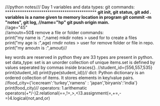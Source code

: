 ///python notes///
Day 1 variables and data types:                             git commands:      
*******************************************                 **git init, git status, git add .
variables is a name given to memory location in program     git commit -m "notes", git log,
//name="hp"                                                 git push origin main.**  
//age="45"                                                        
//amoutn=50$                                                remove a file or folder commands:              
print("my name is :",name)                                   mkdir notes > used for to create a files     
print("my age is :",age)                                     rmdir notes > user for remove folder or file in repo.
print("my amoutn is :",amout)//

key words are reserved in python they are 33 types are present in python.
set data_type:
              set is an unorder collection of unique items.set is defined by values seperated by commas inside braces{}.
//student_id={556,557,535}
  print(student_id)
  print(type(student_id))//
dict:
     Python dictionary is an ordered collection of items. It stores elements in key/value pairs.
//food_city={'icecream':'turkey','ramens' : 'japan','biryanis':'india'}
  print(food_city)//
operators:
          1.arithematic operators(+*/-)2.relational(==,!=,>,<)3.assignment(=,+=,-=)4.logical(not,and,or)
  
